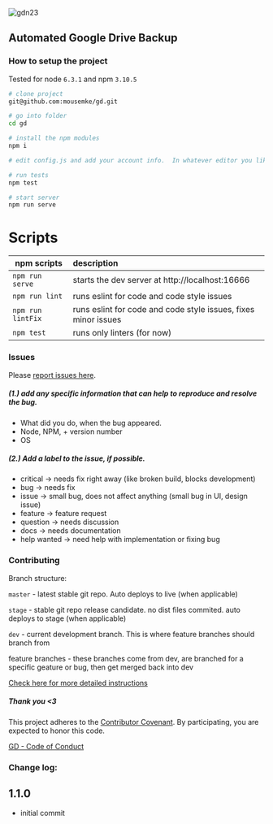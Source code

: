 
![gdn23](https://cloud.githubusercontent.com/assets/1480168/21179475/92ec4db2-c1f4-11e6-8c5a-bd74d2f615b2.JPG)

## Automated Google Drive Backup


### How to setup the project ###

Tested for node `6.3.1` and npm `3.10.5`

````bash
# clone project
git@github.com:mousemke/gd.git

# go into folder
cd gd

# install the npm modules
npm i

# edit config.js and add your account info.  In whatever editor you like

# run tests
npm test

# start server
npm run serve

````


Scripts
=======

| npm scripts | description
| --- | :---
| `npm run serve` 	| starts the dev server at http://localhost:16666
| `npm run lint`    | runs eslint for code and code style issues
| `npm run lintFix` | runs eslint for code and code style issues, fixes minor issues
| `npm test`     	| runs only linters (for now)



### Issues ###
Please [report issues here](https://github.com/mousemke/gd/issues).

##### (1.) add any specific information that can help to reproduce and resolve the bug.

- What did you do, when the bug appeared.
- Node, NPM, <module> + version number
- OS

##### (2.) Add a label to the issue, if possible.

- critical -> needs fix right away (like broken build, blocks development)
- bug -> needs fix
- issue -> small bug, does not affect anything (small bug in UI, design issue)
- feature -> feature request
- question -> needs discussion
- docs -> needs documentation
- help wanted -> need help with implementation or fixing bug


### Contributing ###

Branch structure:

`master` - latest stable git repo. Auto deploys to live (when applicable)

`stage` - stable git repo release candidate. no dist files commited. auto deploys to stage (when applicable)

`dev` - current development branch. This is where feature branches should branch from

feature branches - these branches come from dev, are branched for a specific geature or bug, then get merged back into dev

[Check here for more detailed instructions](https://github.com/mousemke/gd/blob/master/CONTRIBUTE.md)


##### Thank you <3

This project adheres to the [Contributor Covenant](http://contributor-covenant.org/). By participating, you are expected to honor this code.

[GD - Code of Conduct](https://github.com/mousemke/gd/blob/master/CODE_OF_CONDUCT.md)


### Change log:


## 1.1.0

+ initial commit


